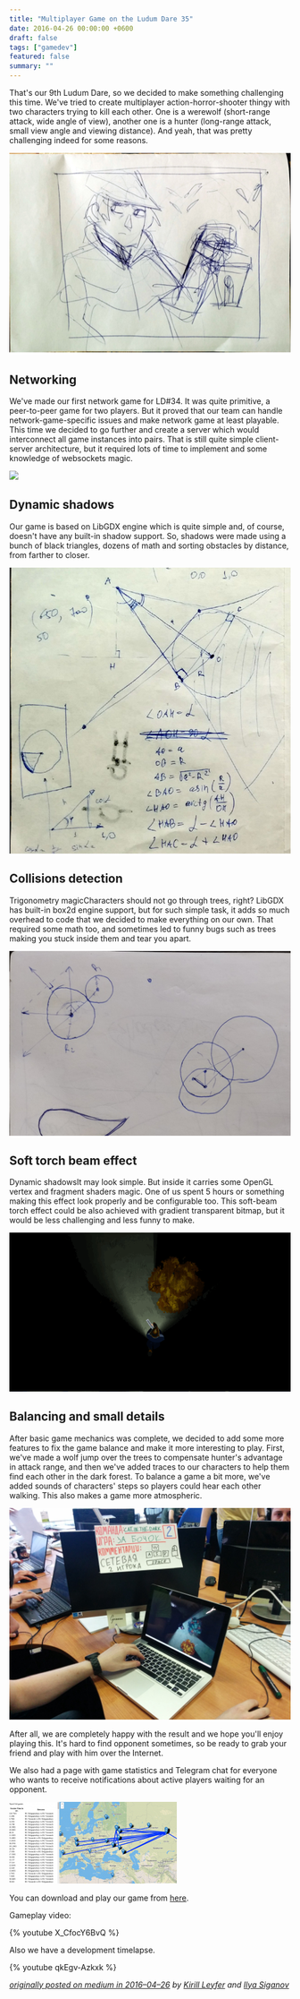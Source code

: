 ```yaml
---
title: "Multiplayer Game on the Ludum Dare 35"
date: 2016-04-26 00:00:00 +0600
draft: false
tags: ["gamedev"]
featured: false
summary: ""
---
```


That's our 9th Ludum Dare, so we decided to make something challenging this time. We've tried to create multiplayer action-horror-shooter thingy with two characters trying to kill each other. One is a werewolf (short-range attack, wide angle of view), another one is a hunter (long-range attack, small view angle and viewing distance). And yeah, that was pretty challenging indeed for some reasons.

![ ](/assets/multiplayer-game-on-the-ludum-dare-35/ag624l2r8596cancum0v.jpg)

## Networking

We've made our first network game for LD#34. It was quite primitive, a peer-to-peer game for two players. But it proved that our team can handle network-game-specific issues and make network game at least playable. This time we decided to go further and create a server which would interconnect all game instances into pairs. That is still quite simple client-server architecture, but it required lots of time to implement and some knowledge of websockets magic.

![ ](/assets/multiplayer-game-on-the-ludum-dare-35/jmfqgwma6k1jhibzg5pz.gif)

## Dynamic shadows

Our game is based on LibGDX engine which is quite simple and, of course, doesn't have any built-in shadow support. So, shadows were made using a bunch of black triangles, dozens of math and sorting obstacles by distance, from farther to closer.

![ ](/assets/multiplayer-game-on-the-ludum-dare-35/fc21bm8gb6sq6cb1pa32.png)

## Collisions detection

Trigonometry magicCharacters should not go through trees, right? LibGDX has built-in box2d engine support, but for such simple task, it adds so much overhead to code that we decided to make everything on our own. That required some math too, and sometimes led to funny bugs such as trees making you stuck inside them and tear you apart.

![ ](/assets/multiplayer-game-on-the-ludum-dare-35/wbat2vb8o2g8y99o4sx7.jpeg)

## Soft torch beam effect

Dynamic shadowsIt may look simple. But inside it carries some OpenGL vertex and fragment shaders magic. One of us spent 5 hours or something making this effect look properly and be configurable too. This soft-beam torch effect could be also achieved with gradient transparent bitmap, but it would be less challenging and less funny to make.

![ ](/assets/multiplayer-game-on-the-ludum-dare-35/2ahpcg84vfzxsfzkz7wi.gif)

## Balancing and small details

After basic game mechanics was complete, we decided to add some more features to fix the game balance and make it more interesting to play. First, we've made a wolf jump over the trees to compensate hunter's advantage in attack range, and then we've added traces to our characters to help them find each other in the dark forest. To balance a game a bit more, we've added sounds of characters' steps so players could hear each other walking. This also makes a game more atmospheric.

![ ](/assets/multiplayer-game-on-the-ludum-dare-35/27jo9zq7p9as61itbdhj.jpeg)

After all, we are completely happy with the result and we hope you'll enjoy playing this. It's hard to find opponent sometimes, so be ready to grab your friend and play with him over the Internet.

We also had a page with game statistics and Telegram chat for everyone who wants to receive notifications about active players waiting for an opponent.

![ ](/assets/multiplayer-game-on-the-ludum-dare-35/bipv1x0897exsz3j3nu0.png)

You can download and play our game from [here](https://catinthedark.itch.io/za-bochok).

Gameplay video:

{% youtube X_CfocY6BvQ %}

Also we have a development timelapse.

{% youtube qkEgv-Azkxk %}

_[originally posted on medium in 2016–04–26](https://medium.com/cat-in-the-dark/multiplayer-game-on-the-ludum-dare-35-jam-oh-rly-77d5dd04d51c) by [Kirill Leyfer](https://medium.com/@KirillLeyfer) and [Ilya Siganov](https://dev.to/senior_sigan)_
